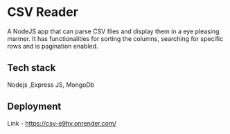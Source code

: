# CSV Reader 

A NodeJS app that can parse CSV files and display them in a eye pleasing manner. It has functionalities for sorting the columns, searching for specific rows and is pagination enabled.

## Tech stack

Nodejs ,Express JS, MongoDb

## Deployment

Link - https://csv-e9hv.onrender.com/


